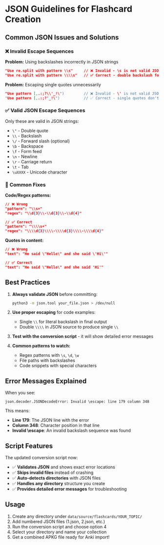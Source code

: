 # JSON Guidelines for Flashcard Creation

## Common JSON Issues and Solutions

### ❌ **Invalid Escape Sequences**
**Problem:** Using backslashes incorrectly in JSON strings
```json
"Use re.split with pattern \\s"     // ❌ Invalid - \s is not valid JSON escape
"Use re.split with pattern \\\\s"   // ✅ Correct - double backslash for literal \s
```

**Problem:** Escaping single quotes unnecessarily
```json
"Use pattern [,.:;?\\'_!\")         // ❌ Invalid - \' is not valid JSON escape  
"Use pattern [,.:;?'_!\")           // ✅ Correct - single quotes don't need escaping
```

### ✅ **Valid JSON Escape Sequences**
Only these are valid in JSON strings:
- `\"` - Double quote
- `\\` - Backslash  
- `\/` - Forward slash (optional)
- `\b` - Backspace
- `\f` - Form feed
- `\n` - Newline
- `\r` - Carriage return
- `\t` - Tab
- `\uXXXX` - Unicode character

### 🔧 **Common Fixes**

**Code/Regex patterns:**
```json
// ❌ Wrong
"pattern": "\\s+"
"regex": "\\d{3}\\-\\d{3}\\-\\d{4}"

// ✅ Correct  
"pattern": "\\\\s+"
"regex": "\\\\d{3}\\\\-\\\\d{3}\\\\-\\\\d{4}"
```

**Quotes in content:**
```json
// ❌ Wrong
"text": "He said \"Hello\" and she said \'Hi\'"

// ✅ Correct
"text": "He said \"Hello\" and she said 'Hi'"
```

## Best Practices

1. **Always validate JSON** before committing:
   ```bash
   python3 -m json.tool your_file.json > /dev/null
   ```

2. **Use proper escaping** for code examples:
   - Single `\\` for literal backslash in final output
   - Double `\\\\` in JSON source to produce single `\\`

3. **Test with the conversion script** - it will show detailed error messages

4. **Common patterns to watch:**
   - Regex patterns with `\s`, `\d`, `\w`
   - File paths with backslashes  
   - Code snippets with special characters

## Error Messages Explained

When you see:
```
json.decoder.JSONDecodeError: Invalid \escape: line 179 column 348
```

This means:
- **Line 179**: The JSON line with the error
- **Column 348**: Character position in that line  
- **Invalid \escape**: An invalid backslash sequence was found

## Script Features

The updated conversion script now:
- ✅ **Validates JSON** and shows exact error locations
- ✅ **Skips invalid files** instead of crashing
- ✅ **Auto-detects directories** with JSON files
- ✅ **Handles any directory** structure you create
- ✅ **Provides detailed error messages** for troubleshooting

## Usage

1. Create any directory under `data/source/flashcards/YOUR_TOPIC/`
2. Add numbered JSON files (1.json, 2.json, etc.)
3. Run the conversion script and choose option 4
4. Select your directory and name your collection
5. Get a combined APKG file ready for Anki import!